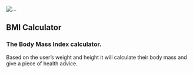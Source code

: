 
![...](Documentation/_____.png)

##  BMI Calculator

### The Body Mass Index calculator. 

Based on the user’s weight and height it will calculate their body mass and give a piece of health advice.



